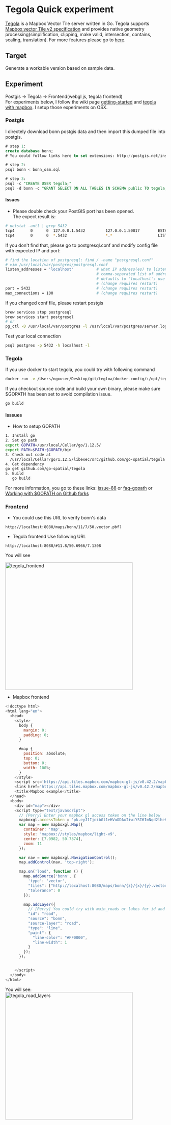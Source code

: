 # Tegola Quick experiment

[Tegola](https://github.com/go-spatial/tegola) is a Mapbox Vector Tile server written in Go.  Tegola supports [Mapbox vector Tile v2 specification](https://github.com/mapbox/vector-tile-spec) and provides native geometry processing(simplification, clipping, make valid, intersection, contains, scaling, translation).  For more features please go to [here](https://github.com/go-spatial/tegola#features).  

## Target
Generate a workable version based on sample data.

## Experiment
Postgis -> Tegola -> Frontend(webgl js, tegola frontend)  
For experiments below, I follow the wiki page [getting-started](https://tegola.io/documentation/getting-started/) and [tegola with mapbox](https://tegola.io/tutorials/tegola-with-mapbox/).  I setup those experiments on OSX.

### Postgis
I directely download bonn postgis data and then import this dumped file into postgis.
```sql
# step 1:
create database bonn;
# You could follow links here to set extensions: http://postgis.net/install/

# step 2:
psql bonn < bonn_osm.sql

# step 3:
psql -c "CREATE USER tegola;"
psql -d bonn -c "GRANT SELECT ON ALL TABLES IN SCHEMA public TO tegola;"
```

#### Issues
- Please double check your PostGIS port has been opened.  
The expect result is:
```bash
# netstat -antl | grep 5432
tcp4       0      0  127.0.0.1.5432         127.0.0.1.50017        ESTABLISHED
tcp4       0      0  *.5432                 *.*                    LISTEN  
```
If you don't find that, please go to postgresql.conf and modify config file with expected IP and port:  

```bash
# find the location of postgresql: find / -name "postgresql.conf"
# vim /usr/local/var/postgres/postgresql.conf
listen_addresses = 'localhost'          # what IP address(es) to listen on;
                                        # comma-separated list of addresses;
                                        # defaults to 'localhost'; use '*' for all
                                        # (change requires restart)
port = 5432                             # (change requires restart)
max_connections = 100                   # (change requires restart)
```  
If you changed conf file, please restart postgis
```bash
brew services stop postgresql
brew services start postgresql
# or
pg_ctl -D /usr/local/var/postgres -l /usr/local/var/postgres/server.log restart
```
Test your local connection
```bash
psql postgres -p 5432 -h localhost -l
```

### Tegola
If you use docker to start tegola, you could try with following command
```bash
docker run -v /Users/ngxuser/Desktop/git/tegloa/docker-config/:/opt/tegola_config --net=host -p 8080 gospatial/tegola serve --config /opt/tegola_config/config.toml 
```
If you checkout source code and build your own binary, please make sure $GOPATH has been set to avoid compilation issue.
```bash
go build
```

#### Isssues
- How to setup GOPATH
```bash
1. Install go
2. Set go path
export GOPATH=/usr/local/Cellar/go/1.12.5/
export PATH=$PATH:$GOPATH/bin
3. Check out code at 
  /usr/local/Cellar/go/1.12.5/libexec/src/github.com/go-spatial/tegola
4. Get dependency
go get github.com/go-spatial/tegola
5. Build
   go build
```
For more information, you go to these links: [issue-88](https://github.com/go-spatial/tegola/issues/88#issuecomment-288139027) or [faq-gopath](https://github.com/alco/gostart#faq0) or [Working with $GOPATH on Github forks](http://www.personal.psu.edu/bam49/notebook/gopath-github-fork/)



### Frontend
- You could use this URL to verify bonn's data
```url
http://localhost:8080/maps/bonn/11/7/50.vector.pbf?
```
- Tegola frontend
Use following URL
```url
http://localhost:8080/#11.8/50.6966/7.1308
```
You will see  

<img src="../resource/pictures/tegola_frontend.png" alt="tegola_frontend" style="width:400px;"/>

- Mapbox frontend

```js
<!doctype html>
<html lang="en">
  <head>
    <style>
      body {
        margin: 0;
        padding: 0;
      }

      #map {
        position: absolute;
        top: 0;
        bottom: 0;
        width: 100%;
      }
    </style>
    <script src='https://api.tiles.mapbox.com/mapbox-gl-js/v0.42.2/mapbox-gl.js'></script>
    <link href='https://api.tiles.mapbox.com/mapbox-gl-js/v0.42.2/mapbox-gl.css' rel='stylesheet' />
    <title>Mapbox example</title>
  </head>
  <body>
    <div id="map"></div>
    <script type="text/javascript">
      // [Perry] Enter your mapbox gl access token on the line below
      mapboxgl.accessToken = 'pk.eyJ1IjoibGl1eHVuODAxIiwiYSI6ImNqd2lheHc4dTAxaW00YW1tdHl6cG82d3EifQ.mboz0D3eklR15-Z0rtrFZA'
      var map = new mapboxgl.Map({
        container: 'map',
        style: 'mapbox://styles/mapbox/light-v9',
        center: [7.0982, 50.7374],
        zoom: 11
      });

      var nav = new mapboxgl.NavigationControl();
      map.addControl(nav, 'top-right');

      map.on('load', function () {
        map.addSource('bonn', {
          'type': 'vector',
          "tiles": ["http://localhost:8080/maps/bonn/{z}/{x}/{y}.vector.pbf?"],
          "tolerance": 0
        });

        map.addLayer({
          // [Perry] You could try with main_roads or lakes for id and source-layer
          "id": "road",
          "source": "bonn",
          "source-layer": "road",
          "type": "line",
          "paint": {
            "line-color": "#FF0000",
            "line-width": 1
          }
        });
      });


    </script>
  </body>
</html>
```
You will see:  
<img src="../resource/pictures/tegola_road_layers.png" alt="tegola_road_layers" style="width:400px;"/>



